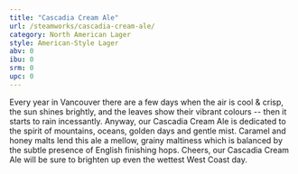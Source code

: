 ```yaml
---
title: "Cascadia Cream Ale"
url: /steamworks/cascadia-cream-ale/
category: North American Lager
style: American-Style Lager
abv: 0
ibu: 0
srm: 0
upc: 0
---
```

Every year in Vancouver there are a few days when the air is cool & crisp, the sun shines brightly, and the leaves show their vibrant colours -- then it starts to rain incessantly. Anyway, our Cascadia Cream Ale is dedicated to the spirit of mountains, oceans, golden days and gentle mist. Caramel and honey malts lend this ale a mellow, grainy maltiness which is balanced by the subtle presence of English finishing hops. Cheers, our Cascadia Cream Ale will be sure to brighten up even the wettest West Coast day.

